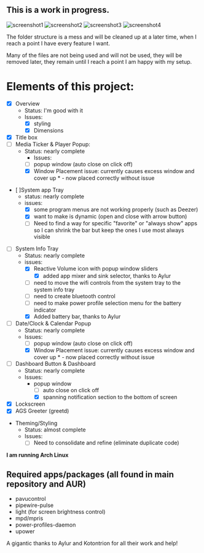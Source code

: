 
## This is a work in progress.

![screenshot1](https://github.com/gitmeED331/FireflyAGS/assets/142960718/dca341a5-a96c-4966-bb04-80c2c271a806)
![screenshot2](https://github.com/gitmeED331/FireflyAGS/assets/142960718/52791231-b7ed-4d3d-870b-9968f1259bcc)
![screenshot3](https://github.com/gitmeED331/FireflyAGS/assets/142960718/dec2ef8a-dc8d-4ba9-b7ca-aebc2b7755a6)
![screenshot4](https://github.com/gitmeED331/FireflyAGS/assets/142960718/a17146e6-f4bc-4873-a1d6-bc3af13216d9)

The folder structure is a mess and will be cleaned up at a later time, when I reach a point I have every feature I want.

Many of the files are not being used and will not be used, they will be removed later, they remain until I reach a point I am happy with my setup.

# Elements of this project:
- [X] Overview
  - Status: I'm good with it
  - Issues:
    - [X] styling
    - [X] Dimensions
- [X] Title box
- [ ] Media Ticker & Player Popup:
  - Status: nearly complete
    - Issues:
    - [ ] popup window (auto close on click off)
    - [X] Window Placement issue: currently causes excess window and cover up * - now placed correctly without issue
- [ ]System app Tray
  - status: nearly complete
  - issues:
    - [X] some program menus are not working properly (such as Deezer)
    - [X] want to make is dynamic (open and close with arrow button)
    - [ ] Need to find a way for specific "favorite" or "always show" apps so I can shrink the bar but keep the ones I use most always visible
- [ ] System Info Tray
  - Status: nearly complete
  - issues:
    - [X] Reactive Volume icon with popup window sliders
      - [X] added app mixer and sink selector, thanks to Aylur
    - [ ] need to move the wifi controls from the system tray to the system info tray
    - [ ] need to create bluetooth control
    - [ ] need to make power profile selection menu for the battery indicator
    - [X] Added battery bar, thanks to Aylur
- [ ] Date/Clock & Calendar Popup
  - Status: nearly complete
  - Issues:
    - [ ] popup window (auto close on click off)
    - [X] Window Placement issue: currently causes excess window and cover up * - now placed correctly without issue
- [ ] Dashboard Button & Dashboard
  - Status: nearly complete
  - Issues:
    - popup window
      - [ ] auto close on click off
      - [X] spanning notification section to the bottom of screen
- [X] Lockscreen
- [X] AGS Greeter (greetd)
- Theming/Styling
  - Status: almost complete
  - Issues:
    - [ ] Need to consolidate and refine (eliminate duplicate code)

**I am running Arch Linux**

## Required apps/packages (all found in main repository and AUR)
- pavucontrol
- pipewire-pulse
- light (for screen brightness control)
- mpd/mpris
- power-profiles-daemon
- upower

A gigantic thanks to Aylur and Kotontrion for all their work and help!
